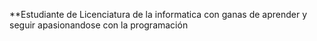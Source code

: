 **Estudiante de Licenciatura de la informatica con ganas de aprender y seguir apasionandose con la programación
